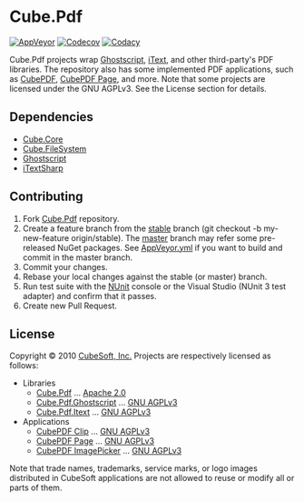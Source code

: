 Cube.Pdf
====

[![AppVeyor](https://ci.appveyor.com/api/projects/status/es768q3if3t40cbg?svg=true)](https://ci.appveyor.com/project/clown/cube-pdf)
[![Codecov](https://codecov.io/gh/cube-soft/Cube.Pdf/branch/master/graph/badge.svg)](https://codecov.io/gh/cube-soft/Cube.Pdf)
[![Codacy](https://api.codacy.com/project/badge/Grade/f9fd6adc5a5f44d38c8088516ac9e936)](https://www.codacy.com/app/clown/Cube.Pdf)

Cube.Pdf projects wrap [Ghostscript](https://www.ghostscript.com/), [iText](https://itextpdf.com/), and other third-party's PDF libraries. The repository also has some implemented PDF applications, such as [CubePDF](https://www.cube-soft.jp/cubepdf/), [CubePDF Page](https://www.cube-soft.jp/cubepdfpage/), and more.
Note that some projects are licensed under the GNU AGPLv3. See the License section for details.

## Dependencies

* [Cube.Core](https://github.com/cube-soft/Cube.Core)
* [Cube.FileSystem](https://github.com/cube-soft/Cube.FileSystem)
* [Ghostscript](https://www.ghostscript.com/)
* [iTextSharp](https://www.nuget.org/packages/iTextSharp/)

## Contributing

1. Fork [Cube.Pdf](https://github.com/cube-soft/Cube.Pdf/fork) repository.
2. Create a feature branch from the [stable](https://github.com/cube-soft/Cube.Pdf/tree/stable) branch (git checkout -b my-new-feature origin/stable). The [master](https://github.com/cube-soft/Cube.Pdf/tree/master) branch may refer some pre-released NuGet packages. See [AppVeyor.yml](https://github.com/cube-soft/Cube.Pdf/blob/master/AppVeyor.yml) if you want to build and commit in the master branch.
3. Commit your changes.
4. Rebase your local changes against the stable (or master) branch.
5. Run test suite with the [NUnit](http://nunit.org/) console or the Visual Studio (NUnit 3 test adapter) and confirm that it passes.
6. Create new Pull Request.

## License
 
Copyright &copy; 2010 [CubeSoft, Inc.](http://www.cube-soft.jp/)
Projects are respectively licensed as follows:

* Libraries
    * [Cube.Pdf](https://github.com/cube-soft/Cube.Pdf/tree/master/Libraries/Core) ...
      [Apache 2.0](https://github.com/cube-soft/Cube.Pdf/blob/master/License.txt)
    * [Cube.Pdf.Ghostscript](https://github.com/cube-soft/Cube.Pdf/tree/master/Libraries/Ghostscript) ...
      [GNU AGPLv3](https://github.com/cube-soft/Cube.Pdf/blob/master/Libraries/Ghostscript/License.txt)
    * [Cube.Pdf.Itext](https://github.com/cube-soft/Cube.Pdf/tree/master/Libraries/Itext) ...
      [GNU AGPLv3](https://github.com/cube-soft/Cube.Pdf/blob/master/Libraries/Itext/License.txt)
* Applications
    * [CubePDF Clip](https://github.com/cube-soft/Cube.Pdf/tree/master/Applications/Clip) ...
      [GNU AGPLv3](https://github.com/cube-soft/Cube.Pdf/blob/master/Applications/Clip/License.txt)
    * [CubePDF Page](https://github.com/cube-soft/Cube.Pdf/tree/master/Applications/Pages) ...
      [GNU AGPLv3](https://github.com/cube-soft/Cube.Pdf/blob/master/Applications/Pages/License.txt)
    * [CubePDF ImagePicker](https://github.com/cube-soft/Cube.Pdf/tree/master/Applications/Picker) ...
      [GNU AGPLv3](https://github.com/cube-soft/Cube.Pdf/blob/master/Applications/Picker/License.txt)

Note that trade names, trademarks, service marks, or logo images distributed in CubeSoft applications are not allowed to reuse or modify all or parts of them.